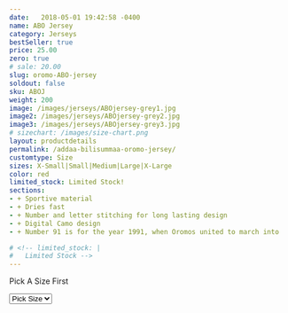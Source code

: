 ```yaml
---
date:   2018-05-01 19:42:58 -0400
name: ABO Jersey
category: Jerseys
bestSeller: true
price: 25.00
zero: true
# sale: 20.00
slug: oromo-ABO-jersey
soldout: false
sku: ABOJ
weight: 200
image: /images/jerseys/ABOjersey-grey1.jpg
image2: /images/jerseys/ABOjersey-grey2.jpg
image3: /images/jerseys/ABOjersey-grey3.jpg
# sizechart: /images/size-chart.png
layout: productdetails
permalink: /addaa-bilisummaa-oromo-jersey/
customtype: Size
sizes: X-Small|Small|Medium|Large|X-Large
color: red
limited_stock: Limited Stock!
sections: 
- + Sportive material
- + Dries fast
- + Number and letter stitching for long lasting design
- + Digital Camo design
- + Number 91 is for the year 1991, when Oromos united to march into 		Addis Ababa also known as FinFinnee with the ABO Flag. 

# <!-- limited_stock: |
#   Limited Stock -->
---
```



<div class="missingSize"><p>Pick A Size First</p></div>

<select id="my-size">
	 <option selected disabled>Pick Size</option>
	  <option disabled>X-Small</option>
	  <option disabled>Small</option>
	  <option disabled>Medium</option>
	  <option>Large</option>
	  <option>X-Large</option>
</select>
